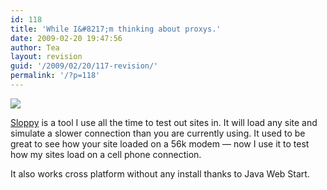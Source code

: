 ```yaml
---
id: 118
title: 'While I&#8217;m thinking about proxys.'
date: 2009-02-20 19:47:56
author: Tea
layout: revision
guid: '/2009/02/20/117-revision/'
permalink: '/?p=118'
---
```


![](/img/entries/sloppy_logo.gif)

[Sloppy](http://www.dallaway.com/sloppy/) is a tool I use all the time to test out sites in. It will load any site and simulate a slower connection than you are currently using. It used to be great to see how your site loaded on a 56k modem — now I use it to test how my sites load on a cell phone connection.

It also works cross platform without any install thanks to Java Web Start.